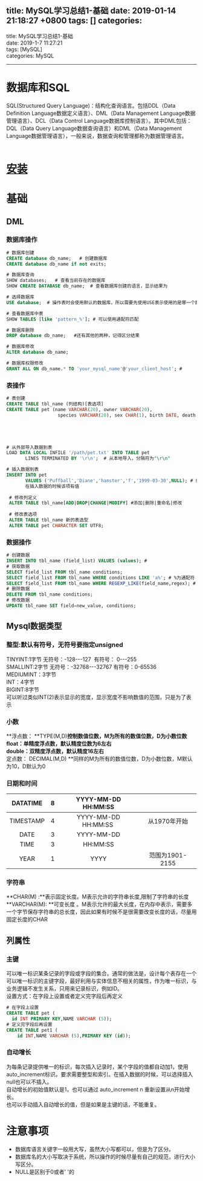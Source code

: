
title: MySQL学习总结1-基础
date: 2019-01-14 21:18:27 +0800
tags: []
categories: 
---

title: MySQL学习总结1-基础<br />date: 2019-1-7 11:27:21<br />tags: [MySQL]<br />categories: MySQL

---

# 数据库和SQL

SQL(Structured
Query Language)：结构化查询语言。包括DDL（Data Definition Language数据定义语言）、DML（Data Management Language数据管理语言）、DCL（Data Control Language数据库控制语言）。其中DML包括：DQL（Data Query Language数据查询语言）和DML（Data Management Language数据管理语言），一般来说，数据查询和管理都称为数据管理语言。  <br />   
# [安装]()
# 基础
## DML
### 数据库操作
```sql
# 数据库创建
CREATE database db_name;   # 创建数据库
CREATE database db_name if not exits;  

# 数据库查询
SHOW databases;   # 查看当前存在的数据库
SHOW CREATE DATABASE db_name;  # 查看数据库创建的语言，显示结果为

# 选择数据库
USE database;  # 操作表时会使用默认的数据库，所以需要先使用USE表示使用的是哪一个数据库

# 查看数据库中表
SHOW TABLES [like 'pattern_%']; # 可以使用通配符匹配

# 数据库删除
DROP database db_name;   #还有其他的两种，记得区分结果

# 数据库修改
ALTER database db_name;  

# 数据库权限修改
GRANT ALL ON db_name.* TO 'your_mysql_name'@'your_client_host'; # 
```

### 表操作

```sql
# 表创建
CREATE TABLE tbl_name (列结构)[表选项]
CREATE TABLE pet (name VARCHAR(20), owner VARCHAR(20), 
                   species VARCHAR(20), sex CHAR(1), birth DATE, death DATE);





# 从外部导入数据到表
LOAD DATA LOCAL INFILE '/path/pet.txt' INTO TABLE pet
       LINES TERMINATED BY '\r\n';  # 从本地导入，分隔符为"\r\n"

# 插入数据到表
INSERT INTO pet
       VALUES ('Puffball','Diane','hamster','f','1999-03-30',NULL); # 如果设置了NOT NULL，则需要
       在插入数据的时候该项有值
 
 # 修改列定义
 ALTER TABLE tbl_name[ADD|DROP|CHANGE|MODIFY] #添加|删除|重命名|修改
 
 # 修改表选项
 ALTER TABLE tbl_name 新的表选型
 ALTER TABLE pet CHARACTER SET UTF8;
```

### 数据操作

```sql
# 创建数据
INSERT INTO tbl_name (field_list) VALUES (values); #
# 获取数据
SELECT field_list FROM tbl_name conditions;
SELECT field_list FROM tbl_name WHERE conditions LIKE 'a%'; # %为通配符
SELECT field_list FROM tbl_name WHERE REGEXP_LIKE(field_name,regex); # 使用正则表达式匹配
# 删除数据
DELETE FROM tbl_name conditions;
# 修改数据
UPDATE tbl_name SET field=new_value, conditions;
```

## Mysql数据类型
### 整型:默认有符号，无符号要指定unsigned
TINYINT:1字节 无符号：-128---127  有符号： 0---255<br />SMALLINT:2字节 无符号：-32768---32767 有符号：0-65536<br />MEDIUMINT：3字节<br />INT：4字节<br />BIGINT:8字节<br />可以听过类似INT(2)表示显示的宽度，显示宽度不影响数值的范围，只是为了表示

### 小数
**浮点数： **TYPE(M,D)**控制数值位数，M为所有的数值位数，D为小数位数<br />float：单精度浮点数，默认精度位数为6左右<br />double：双精度浮点数，默认精度16左右<br />** 定点数： DECIMAL(M,D) **同样的M为所有的数值位数，D为小数位数，M默认为10，D默认为0

### 日期和时间

| DATATIME | 8 | YYYY-MM-DD HH:MM:SS |  |
| :---: | :---: | :---: | :---: |
| TIMESTAMP | 4 | YYYY-MM-DD HH:MM:SS  | 从1970年开始 |
| DATE | 3 | YYYY-MM-DD |  |
| TIME | 3 | HH:MM:SS |  |
| YEAR | 1 | YYYY | 范围为1901-2155 |

### 字符串
**CHAR(M) :**表示固定长度。M表示允许的字符串长度,限制了字符串的长度<br />**VARCHAR(M): **可变长度 。M表示允许的最大长度，在内存中表示，需要多一个字节保存字符串的总长度，因此如果有时候不是很需要改变长度的话，尽量用固定长度的CHAR

## 列属性
### 主键
可以唯一标识某条记录的字段或字段的集合。通常的做法是，设计每个表存在一个可以唯一标识的主键字段，最好利用与实体信息不相关的属性，作为唯一标识，与业务逻辑不发生关系，只用来记录标识，例如ID。<br />设置方式：在字段上设置或者定义完字段后再定义
```sql
# 在字段上设置
CREATE TABLE pet (
  id INT PRIMARY KEY,NAME VARCHAR (5));
# 定义完字段后再设置
CREATE TABLE pet1 (
	id INT,NAME VARCHAR (5),PRIMARY KEY (id));
```

### 自动增长
为每条记录提供唯一的标识，每次插入记录时，某个字段的值都自动加1，使用auto_increment标识。要求需要整型和索引。在插入数据的时候，可以选择插入null也可以不插入。  <br />自动增长的初始值默认是1，也可以通过 auto_increment n 重新设置从n开始增长。<br />也可以手动插入自动增长的值，但是如果是主键的话，不能重复。
# 注意事项
* 数据库语言关键字一般用大写，虽然大小写都可以，但是为了区分。
* 数据库名的大小写取决于系统，所以操作的时候尽量有自己的规范，进行大小写区分。
* NULL是区别于0或者' '的

